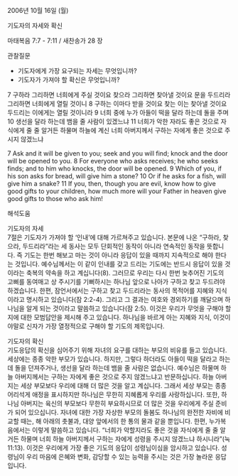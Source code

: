 2006년 10월 16일 (월)

기도자의 자세와 확신



마태복음 7:7 - 7:11 / 새찬송가 28 장


관찰질문
- 기도자에게 가장 요구되는 자세는 무엇입니까? 
- 기도자가 가져야 할 확신은 무엇입니까? 

7 구하라 그리하면 너희에게 주실 것이요 찾으라 그리하면 찾아낼 것이요 문을 두드리라 그리하면 너희에게 열릴 것이니 8 구하는 이마다 받을 것이요 찾는 이는 찾아낼 것이요 두드리는 이에게는 열릴 것이니라 9 너희 중에 누가 아들이 떡을 달라 하는데 돌을 주며 10 생선을 달라 하는데 뱀을 줄 사람이 있겠느냐 11 너희가 악한 자라도 좋은 것으로 자식에게 줄 줄 알거든 하물며 하늘에 계신 너희 아버지께서 구하는 자에게 좋은 것으로 주시지 않겠느냐

7  Ask and it will be given to you; seek and you will find; knock and the door will be opened to you. 8  For everyone who asks receives; he who seeks finds; and to him who knocks, the door will be opened. 9  Which of you, if his son asks for bread, will give him a stone? 10  Or if he asks for a fish, will give him a snake? 11  If you, then, though you are evil, know how to give good gifts to your children, how much more will your Father in heaven give good gifts to those who ask him!

해석도움





기도자의 자세  
7절은 기도자가 가져야 할 ‘인내’에 대해 가르쳐주고 있습니다. 본문에 나온 “구하라, 찾으라, 두드리라”라는 세 동사는 모두 단회적인 동작이 아니라 연속적인 동작을 뜻합니다. 즉 기도는 한번 해보고 마는 것이 아니라 응답이 있을 때까지 지속적으로 해야 한다는 것입니다. 예수님께서는 이 같이 인내를 갖고 드리는 기도에는 반드시 응답이 있을 것이라는 축복의 약속을 하고 계십니다(8). 그러므로 우리는 다시 한번 늦추어진 기도의 고삐를 동여매고 상 주시기를 기뻐하시는 하나님 앞으로 나아가 구하고 찾고 두드려야 하겠습니다. 한편, 잠언서에서는 구하고 찾고 두드리라는 동사의 목적어를 지혜와 지식이라고 명시하고 있습니다(잠 2:2-4). 그리고 그 결과는 여호와 경외하기를 깨달으며 하나님을 알게 되는 것이라고 말씀하고 있습니다(잠 2:5). 이것은 우리가 무엇을 구해야 할지에 대한 모범답안을 제시해 주고 있습니다. 하나님을 바르게 아는 지혜와 지식, 이것이야말로 신자가 가장 열정적으로 구해야 할 기도의 제목입니다.   

기도자의 확신  
기도응답의 확신을 심어주기 위해 자녀의 요구를 대하는 부모의 비유를 들고 있습니다. 세상에는 종종 악한 부모가 있습니다. 하지만, 그렇다 하더라도 아들이 떡을 달라고 하는데 돌을 던져주거나, 생선을 달라 하는데 뱀을 줄 사람은 없습니다. 예수님은 하물며 하늘 아버지께서는 구하는 자에게 좋은 것으로 주지 않겠느냐고 반문하십니다. 하늘 아버지는 세상 부모보다 우리에 대해 더 많은 것을 알고 계십니다. 그래서 세상 부모는 종종 어리석게 애정을 표시하지만 하나님은 무한히 지혜롭게 우리를 사랑하십니다. 또한, 하나님 아버지는 육신의 부모보다 무한히 부요하시므로 더 많은 것을 우리에게 주실 준비가 되어 있으십니다. 자녀에 대한 가장 자상한 부모의 돌봄도 하나님의 완전한 자비에 비교할 때는, 해 아래의 촛불과, 대양 앞에서의 한 통의 물과 같을 뿐입니다. 한편, 누가복음에서는 이렇게 말씀하고 있습니다. “너희가 악할지라도 좋은 것을 자식에게 줄 줄 알거든 하물며 너희 하늘 아버지께서 구하는 자에게 성령을 주시지 않겠느냐 하시니라”(눅 11:13). 이것은 우리에게 가장 좋은 기도의 응답이 성령님이심을 암시하고 있습니다. 성령님이 우리 마음에 은혜와 변화, 감당할 수 있는 능력을 주시는 것은 가장 놀라운 응답입니다.